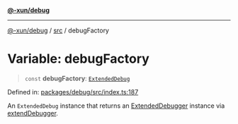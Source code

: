 [**@-xun/debug**](../../README.md)

***

[@-xun/debug](../../README.md) / [src](../README.md) / debugFactory

# Variable: debugFactory

> `const` **debugFactory**: [`ExtendedDebug`](../interfaces/ExtendedDebug.md)

Defined in: [packages/debug/src/index.ts:187](https://github.com/Xunnamius/rejoinder/blob/f64c1e0c19bc97c588be2ae8d7b20734d4ed6719/packages/debug/src/index.ts#L187)

An `ExtendedDebug` instance that returns an [ExtendedDebugger](../interfaces/ExtendedDebugger.md) instance
via [extendDebugger](../functions/extendDebugger.md).
